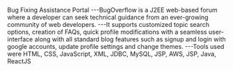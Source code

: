 Bug Fixing Assistance Portal 
---BugOverflow is a J2EE web-based forum where a developer can seek technical guidance from an ever-growing community of web developers. 
---It supports customized topic search options, creation of FAQs, quick profile modifications with a seamless user-interface along with all standard blog features such as signup and login with google accounts, update profile settings and change themes.
---Tools used were HTML, CSS, JavaScript, XML, JDBC, MySQL, JSP, AWS, JSP, Java, ReactJS
